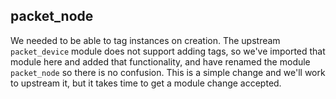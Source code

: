 ## packet_node

We needed to be able to tag instances on creation. The upstream `packet_device` module does not support adding tags, so we've imported that module here and added that functionality, and have renamed the module `packet_node` so there is no confusion. This is a simple change and we'll work to upstream it, but it takes time to get a module change accepted.